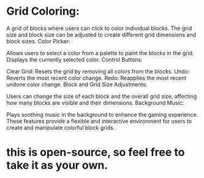 # Grid Coloring:

A grid of blocks where users can click to color individual blocks.
The grid size and block size can be adjusted to create different grid dimensions and block sizes.
Color Picker:

Allows users to select a color from a palette to paint the blocks in the grid.
Displays the currently selected color.
Control Buttons:

Clear Grid: Resets the grid by removing all colors from the blocks.
Undo: Reverts the most recent color change.
Redo: Reapplies the most recent undone color change.
Block and Grid Size Adjustments:

Users can change the size of each block and the overall grid size, affecting how many blocks are visible and their dimensions.
Background Music:

Plays soothing music in the background to enhance the gaming experience.
These features provide a flexible and interactive environment for users to create and manipulate colorful block grids.

# this is open-source, so feel free to take it as your own.
